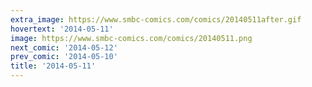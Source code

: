 ```yaml
---
extra_image: https://www.smbc-comics.com/comics/20140511after.gif
hovertext: '2014-05-11'
image: https://www.smbc-comics.com/comics/20140511.png
next_comic: '2014-05-12'
prev_comic: '2014-05-10'
title: '2014-05-11'
---
```


